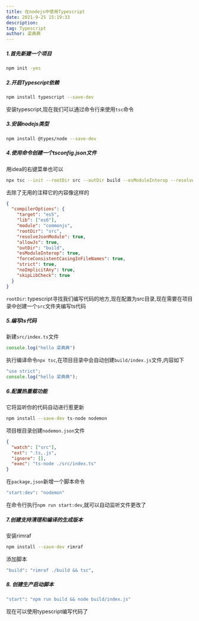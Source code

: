 ```yaml
---
title: 在nodejs中使用Typescript
date: 2021-9-25 15:19:33
description:
tag: Typescript
author: 梁典典
---
```


##### 1.首先新建一个项目
```bash
npm init -yes
```
##### 2.开启Typescript依赖
```bash
npm install typescript --save-dev
```
安装typescript,现在我们可以通过命令行来使用`tsc`命令
##### 3.安装nodejs类型
```bash
npm install @types/node --save-dev
```
##### 4.使用命令创建一个tsconfig.json文件
用idea的右键菜单也可以
```bash
npx tsc --init --rootDir src --outDir build --esModuleInterop --resolveJsonModule --lib es6 --module commonjs --allowJs true --noImplicitAny true
```
去除了无用的注释它的内容像这样的
```json
{
  "compilerOptions": {
    "target": "es5",
    "lib": ["es6"],
    "module": "commonjs",
    "rootDir": "src",
    "resolveJsonModule": true,
    "allowJs": true,
    "outDir": "build",
    "esModuleInterop": true,
    "forceConsistentCasingInFileNames": true,
    "strict": true,
    "noImplicitAny": true,
    "skipLibCheck": true                                
  }
}

```
`rootDir`: typescript寻找我们编写代码的地方,现在配置为src目录,现在需要在项目录中创建一个`src`文件夹编写ts代码
##### 5.编写ts代码
新建`src/index.ts`文件
```typescript
console.log("hello 梁典典")
```
执行编译命令`npx tsc`,在项目目录中会自动创建`build/index.js`文件,内容如下
```js
"use strict";
console.log("hello 梁典典");
```
##### 6.配置热重载功能
它将监听你的代码自动进行惹更新
```bash
npm install --save-dev ts-node nodemon
```
项目根目录创建`nodemon.json`文件
```json
{
  "watch": ["src"],
  "ext": ".ts,.js",
  "ignore": [],
  "exec": "ts-node ./src/index.ts"
}
```
在`package,json`新增一个脚本命令
```bash
"start:dev": "nodemon"
```
在命令行执行`npm run start:dev`,就可以自动监听文件更改了
##### 7.创建支持清理和编译的生成版本
安装rimraf
```bash
npm install --save-dev rimraf
```
添加脚本
```bash
"build": "rimraf ./build && tsc",
```
##### 8. 创建生产启动脚本
```bash
"start": "npm run build && node build/index.js"
```
现在可以使用typescript编写代码了

















